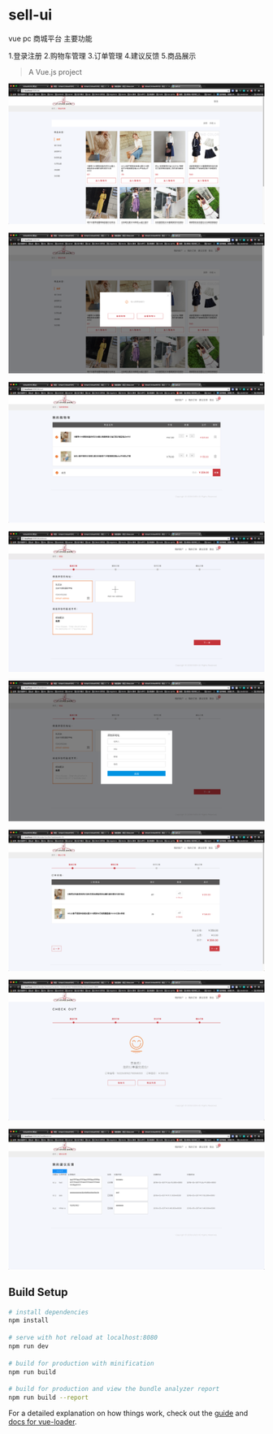 # sell-ui
vue pc 商城平台
主要功能

1.登录注册
2.购物车管理
3.订单管理
4.建议反馈
5.商品展示


> A Vue.js project

![演示](/1.png "演示")

![演示](/2.png "演示")

![演示](/3.png "演示")

![演示](/4.png "演示")

![演示](/5.png "演示")

![演示](/6.png "演示")

![演示](/7.png "演示")

![演示](/8.png "演示")


## Build Setup

``` bash
# install dependencies
npm install

# serve with hot reload at localhost:8080
npm run dev

# build for production with minification
npm run build

# build for production and view the bundle analyzer report
npm run build --report
```

For a detailed explanation on how things work, check out the [guide](http://vuejs-templates.github.io/webpack/) and [docs for vue-loader](http://vuejs.github.io/vue-loader).

